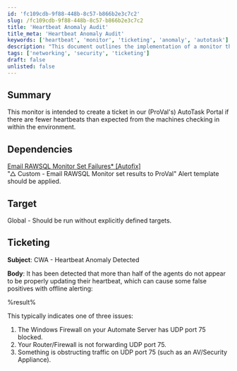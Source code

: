 ```yaml
---
id: 'fc109cdb-9f88-448b-8c57-b866b2e3c7c2'
slug: /fc109cdb-9f88-448b-8c57-b866b2e3c7c2
title: 'Heartbeat Anomaly Audit'
title_meta: 'Heartbeat Anomaly Audit'
keywords: ['heartbeat', 'monitor', 'ticketing', 'anomaly', 'autotask']
description: "This document outlines the implementation of a monitor that creates a ticket in ProVal's AutoTask Portal when fewer heartbeats than expected are detected from machines checking in within the environment. It includes dependencies, target settings, and ticketing details for alerts."
tags: ['networking', 'security', 'ticketing']
draft: false
unlisted: false
---
```


## Summary

This monitor is intended to create a ticket in our (ProVal's) AutoTask Portal if there are fewer heartbeats than expected from the machines checking in within the environment.

## Dependencies

[Email RAWSQL Monitor Set Failures* [Autofix]](/docs/901470a2-73d2-4d29-b0d3-c5f15cf19c41)  
"△ Custom - Email RAWSQL Monitor set results to ProVal" Alert template should be applied.

## Target

Global - Should be run without explicitly defined targets.

## Ticketing

**Subject**: CWA - Heartbeat Anomaly Detected  

**Body**: It has been detected that more than half of the agents do not appear to be properly updating their heartbeat, which can cause some false positives with offline alerting:

%result%

This typically indicates one of three issues:

1. The Windows Firewall on your Automate Server has UDP port 75 blocked.
2. Your Router/Firewall is not forwarding UDP port 75.
3. Something is obstructing traffic on UDP port 75 (such as an AV/Security Appliance).

